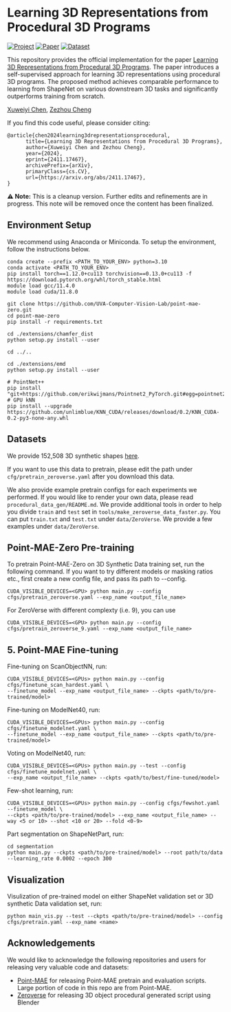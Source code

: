 # Learning 3D Representations from Procedural 3D Programs

[![Project](https://img.shields.io/badge/Project-Page-20B2AA.svg)](https://point-mae-zero.cs.virginia.edu/
)
[![Paper](https://img.shields.io/badge/arXiv-Paper-red.svg)](https://arxiv.org/abs/2411.17467)
[![Dataset](https://img.shields.io/badge/Dataset-Download%20Here-blue)]([YOUR_DATASET_LINK_HERE](https://huggingface.co/datasets/uva-cv-lab/Point-MAE-Zero))


This repository provides the official implementation for the paper [Learning 3D Representations from Procedural 3D Programs](https://arxiv.org/abs/2411.17467). The paper introduces a self-supervised approach for learning 3D representations using procedural 3D programs. The proposed method achieves comparable performance to learning from ShapeNet on various downstream 3D tasks and significantly outperforms training from scratch.

[Xuweiyi Chen](https://xuweiyichen.github.io/), [Zezhou Cheng](https://sites.google.com/site/zezhoucheng/)

If you find this code useful, please consider citing:  
```text
@article{chen2024learning3drepresentationsprocedural,
      title={Learning 3D Representations from Procedural 3D Programs}, 
      author={Xuweiyi Chen and Zezhou Cheng},
      year={2024},
      eprint={2411.17467},
      archivePrefix={arXiv},
      primaryClass={cs.CV},
      url={https://arxiv.org/abs/2411.17467}, 
}
```
**:warning: Note:** This is a cleanup version. Further edits and refinements are in progress. This note will be removed once the content has been finalized.

Environment Setup
-----------------

We recommend using Anaconda or Miniconda. To setup the environment, follow the instructions below.

```
conda create --prefix <PATH_TO_YOUR_ENV> python=3.10
conda activate <PATH_TO_YOUR_ENV>
pip install torch==1.12.0+cu113 torchvision==0.13.0+cu113 -f https://download.pytorch.org/whl/torch_stable.html
module load gcc/11.4.0
module load cuda/11.8.0

git clone https://github.com/UVA-Computer-Vision-Lab/point-mae-zero.git
cd point-mae-zero
pip install -r requirements.txt

cd ./extensions/chamfer_dist
python setup.py install --user

cd ../..

cd ./extensions/emd
python setup.py install --user

# PointNet++
pip install "git+https://github.com/erikwijmans/Pointnet2_PyTorch.git#egg=pointnet2_ops&subdirectory=pointnet2_ops_lib"
# GPU kNN
pip install --upgrade https://github.com/unlimblue/KNN_CUDA/releases/download/0.2/KNN_CUDA-0.2-py3-none-any.whl
```


Datasets
--------

We provide 152,508 3D synthetic shapes [here](https://huggingface.co/datasets/uva-cv-lab/Point-MAE-Zero).

If you want to use this data to pretrain, please edit the path under ``cfg/pretrain_zeroverse.yaml`` after you download this data.

We also provide example pretrain configs for each experiments we performed. If you would like to render your own data, please read `procedural_data_gen/README.md`. We provide additional tools in order to help you divide ``train`` and ``test`` set in ``tools/make_zeroverse_data_faster.py``. You can put ``train.txt`` and ``test.txt`` under ``data/ZeroVerse``. We provide a few examples under ``data/ZeroVerse``. 

Point-MAE-Zero Pre-training
----------------------

To pretrain Point-MAE-Zero on 3D Synthetic Data training set, run the following command. If you want to try different models or masking ratios etc., first create a new config file, and pass its path to --config.

```
CUDA_VISIBLE_DEVICES=<GPU> python main.py --config cfgs/pretrain_zeroverse.yaml --exp_name <output_file_name>
```

For ZeroVerse with different complexty (i.e. 9), you can use 

```
CUDA_VISIBLE_DEVICES=<GPU> python main.py --config cfgs/pretrain_zeroverse_9.yaml --exp_name <output_file_name>
```

## 5. Point-MAE Fine-tuning

Fine-tuning on ScanObjectNN, run:
```
CUDA_VISIBLE_DEVICES=<GPUs> python main.py --config cfgs/finetune_scan_hardest.yaml \
--finetune_model --exp_name <output_file_name> --ckpts <path/to/pre-trained/model>
```
Fine-tuning on ModelNet40, run:
```
CUDA_VISIBLE_DEVICES=<GPUs> python main.py --config cfgs/finetune_modelnet.yaml \
--finetune_model --exp_name <output_file_name> --ckpts <path/to/pre-trained/model>
```
Voting on ModelNet40, run:
```
CUDA_VISIBLE_DEVICES=<GPUs> python main.py --test --config cfgs/finetune_modelnet.yaml \
--exp_name <output_file_name> --ckpts <path/to/best/fine-tuned/model>
```
Few-shot learning, run:
```
CUDA_VISIBLE_DEVICES=<GPUs> python main.py --config cfgs/fewshot.yaml --finetune_model \
--ckpts <path/to/pre-trained/model> --exp_name <output_file_name> --way <5 or 10> --shot <10 or 20> --fold <0-9>
```
Part segmentation on ShapeNetPart, run:
```
cd segmentation
python main.py --ckpts <path/to/pre-trained/model> --root path/to/data --learning_rate 0.0002 --epoch 300
```

Visualization
-------------

Visulization of pre-trained model on either ShapeNet validation set or 3D synthetic Data validation set, run:

```
python main_vis.py --test --ckpts <path/to/pre-trained/model> --config cfgs/pretrain.yaml --exp_name <name>
```

Acknowledgements
----------------

We would like to acknowledge the following repositories and users for releasing very valuable code and datasets:

- [Point-MAE](https://github.com/Pang-Yatian/Point-MAE?tab=readme-ov-file) for releasing Point-MAE pretrain and evaluation scripts. Large portion of code in this repo are from Point-MAE.
- [Zeroverse](https://github.com/desaixie/zeroverse) for releasing 3D object procedural generated script using Blender
